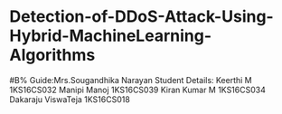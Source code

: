 # Detection-of-DDoS-Attack-Using-Hybrid-MachineLearning-Algorithms
#B%
Guide:Mrs.Sougandhika Narayan
Student Details:
Keerthi M           1KS16CS032
Manipi Manoj        1KS16CS039
Kiran Kumar M       1KS16CS034
Dakaraju ViswaTeja  1KS16CS018
